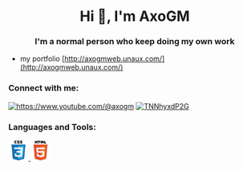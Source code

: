 <h1 align="center">Hi 👋, I'm AxoGM</h1>
<h3 align="center">I'm a normal person who keep doing my own work</h3>

- my portfolio [http://axogmweb.unaux.com/](http://axogmweb.unaux.com/)

<h3 align="left">Connect with me:</h3>
<p align="left">
<a href="https://www.youtube.com/c/https://www.youtube.com/@axogm" target="blank"><img align="center" src="https://raw.githubusercontent.com/rahuldkjain/github-profile-readme-generator/master/src/images/icons/Social/youtube.svg" alt="https://www.youtube.com/@axogm" height="30" width="40" /></a>
<a href="https://discord.gg/TNNhyxdP2G" target="blank"><img align="center" src="https://raw.githubusercontent.com/rahuldkjain/github-profile-readme-generator/master/src/images/icons/Social/discord.svg" alt="TNNhyxdP2G" height="30" width="40" /></a>
</p>

<h3 align="left">Languages and Tools:</h3>
<p align="left"> <a href="https://www.w3schools.com/css/" target="_blank" rel="noreferrer"> <img src="https://raw.githubusercontent.com/devicons/devicon/master/icons/css3/css3-original-wordmark.svg" alt="css3" width="40" height="40"/> </a> <a href="https://www.w3.org/html/" target="_blank" rel="noreferrer"> <img src="https://raw.githubusercontent.com/devicons/devicon/master/icons/html5/html5-original-wordmark.svg" alt="html5" width="40" height="40"/> </a> </p>
